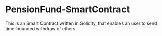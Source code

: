 # PensionFund-SmartContract
This is an Smart Contract written in Solidity, that enables an user to send time-bounded withdraw of ethers.
